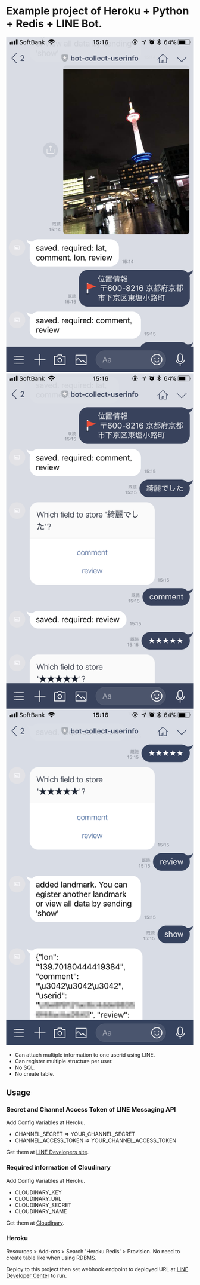 # Example project of Heroku + Python + Redis + LINE Bot.

![readme_01](./readme_01.png)
![readme_02](./readme_02.png)
![readme_03](./readme_03.png)

* Can attach multiple information to one userid using LINE.
* Can register multiple structure per user.
* No SQL.
* No create table.

## Usage

### Secret and Channel Access Token of LINE Messaging API

Add Config Variables at Heroku.

* CHANNEL_SECRET => YOUR_CHANNEL_SECRET
* CHANNEL_ACCESS_TOKEN => YOUR_CHANNEL_ACCESS_TOKEN

Get them at [LINE Developers site](https://developers.line.me/).

### Required information of Cloudinary

Add Config Variables at Heroku.

* CLOUDINARY_KEY
* CLOUDINARY_URL
* CLOUDINARY_SECRET
* CLOUDINARY_NAME

Get them at [Cloudinary](https://cloudinary.com/).

### Heroku

Resources > Add-ons > Search 'Heroku Redis' > Provision. No need to create table like when using RDBMS.

Deploy to this project then set webhook endpoint to deployed URL at [LINE Developer Center](https://developers.line.me/) to run.

